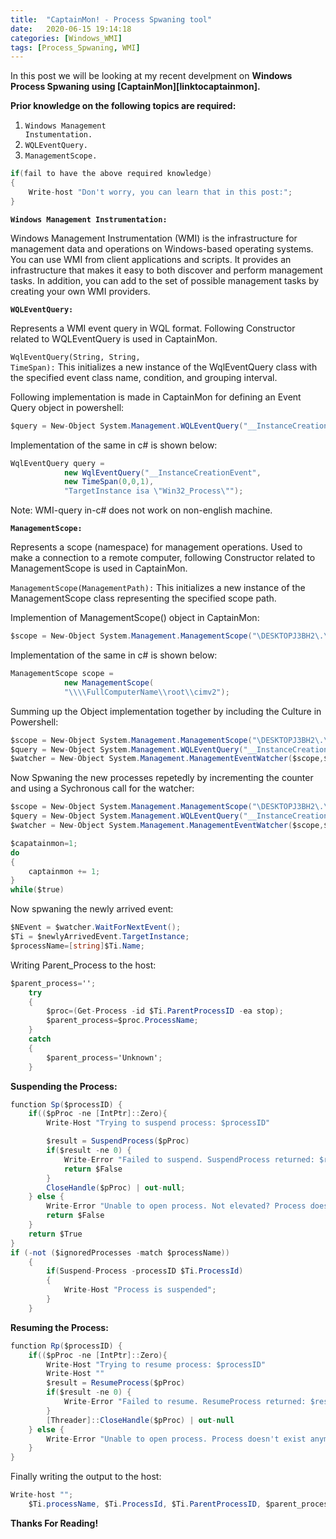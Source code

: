 ```yaml
---
title:  "CaptainMon! - Process Spwaning tool"
date:   2020-06-15 19:14:18
categories: [Windows_WMI]
tags: [Process_Spwaning, WMI]
---
```


In this post we will be looking at my recent develpment on <strong>Windows Process Spwaning using [CaptainMon][linktocaptainmon].</strong>

<strong>Prior knowledge on the following topics are required:</strong>
1. <code class="highlighter-rouge">Windows Management Instumentation.</code>
2. <code class="highlighter-rouge">WQLEventQuery.</code>
3. <code class="highlighter-rouge">ManagementScope.</code>

```c#
if(fail to have the above required knowledge)
{
    Write-host "Don't worry, you can learn that in this post:";
}
```

<p><strong><code class="highlighter-rouge">Windows Management Instrumentation:</code></strong></p>

<p>Windows Management Instrumentation (WMI) is the infrastructure for management data and operations on Windows-based operating systems. You can use WMI from client applications and scripts. It provides an infrastructure that makes it easy to both discover and perform management tasks. In addition, you can add to the set of possible management tasks by creating your own WMI providers.</P>

<p><strong><code class="highlighter-rouge">WQLEventQuery:</code></strong></p>

<p>Represents a WMI event query in WQL format. Following Constructor related to WQLEventQuery is used in CaptainMon.</P>

<code class="highlighter-rouge">WqlEventQuery(String, String, TimeSpan):</code> This initializes a new instance of the WqlEventQuery class with the specified event class name, condition, and grouping interval.

<p>Following implementation is made in CaptainMon for defining an Event Query object in powershell:</P>

```c#
$query = New-Object System.Management.WQLEventQuery("__InstanceCreationEvent",$new_process_check_interval,"TargetInstance ISA 'Win32_Process'" );
```
Implementation of the same in c# is shown below:

```c#
WqlEventQuery query =
            new WqlEventQuery("__InstanceCreationEvent",
            new TimeSpan(0,0,1),
            "TargetInstance isa \"Win32_Process\"");
```
Note: WMI-query in-c# does not work on non-english machine.

<p><strong><code class="highlighter-rouge">ManagementScope:</code></strong></p>

<p>Represents a scope (namespace) for management operations. Used to make a connection to a remote computer, following Constructor related to ManagementScope is used in CaptainMon.</p>

<code class="highlighter-rouge">ManagementScope(ManagementPath):</code> This initializes a new instance of the ManagementScope class representing the specified scope path.

<p>Implemention of ManagementScope() object in CaptainMon:</P>

```c#
$scope = New-Object System.Management.ManagementScope("\DESKTOPJ3BH2\.\root\cimV2");
```

Implementation of the same in c# is shown below:

```C#
ManagementScope scope =
            new ManagementScope(
            "\\\\FullComputerName\\root\\cimv2");
```

<p>Summing up the Object implementation together by including the Culture in Powershell:</P>

```c#
$scope = New-Object System.Management.ManagementScope("\DESKTOPJ3BH2\.\root\cimV2");
$query = New-Object System.Management.WQLEventQuery("__InstanceCreationEvent",$new_process_check_interval,"TargetInstance ISA 'Win32_Process'" );
$watcher = New-Object System.Management.ManagementEventWatcher($scope,$query);
```

<p>Now Spwaning the new processes repetedly by incrementing the counter and using a Sychronous call for the watcher:</p>

```c#
$scope = New-Object System.Management.ManagementScope("\DESKTOPJ3BH2\.\root\cimV2");
$query = New-Object System.Management.WQLEventQuery("__InstanceCreationEvent",$new_process_check_interval,"TargetInstance ISA 'Win32_Process'" );
$watcher = New-Object System.Management.ManagementEventWatcher($scope,$query);

$capatainmon=1;
do
{
    captainmon += 1;
}
while($true)
```
<p>Now spwaning the newly arrived event:</p>

```c#
$NEvent = $watcher.WaitForNextEvent();
$Ti = $newlyArrivedEvent.TargetInstance;
$processName=[string]$Ti.Name;
```
<p>Writing Parent_Process to the host:</p>

```c#
$parent_process=''; 
	try 
	{
		$proc=(Get-Process -id $Ti.ParentProcessID -ea stop); 
		$parent_process=$proc.ProcessName;
	} 
	catch 
	{
		$parent_process='Unknown';
	}
```
<p><strong>Suspending the Process:</strong></p>

```c#
function Sp($processID) {
	if(($pProc -ne [IntPtr]::Zero){
		Write-Host "Trying to suspend process: $processID"

		$result = SuspendProcess($pProc)
		if($result -ne 0) {
			Write-Error "Failed to suspend. SuspendProcess returned: $result"
			return $False
		}
		CloseHandle($pProc) | out-null;
	} else {
		Write-Error "Unable to open process. Not elevated? Process doesn't exist anymore?"
		return $False
	}
	return $True
}
if (-not ($ignoredProcesses -match $processName))
	{
		if(Suspend-Process -processID $Ti.ProcessId)
		{
			Write-Host "Process is suspended";
		}
	}
```
<p><strong>Resuming the Process:</strong></p>

```c#
function Rp($processID) {
	if(($pProc -ne [IntPtr]::Zero){
		Write-Host "Trying to resume process: $processID"
		Write-Host ""
		$result = ResumeProcess($pProc)
		if($result -ne 0) {
			Write-Error "Failed to resume. ResumeProcess returned: $result"
		}
		[Threader]::CloseHandle($pProc) | out-null
	} else {
		Write-Error "Unable to open process. Process doesn't exist anymore?"
	}
}
```

<p>Finally writing the output to the host:</p>

```c#
Write-host "";
	$Ti.processName, $Ti.ProcessId, $Ti.ParentProcessID, $parent_process | Out-File - FilePath .\Output.json
```

<p><strong>Thanks For Reading!</strong></p>